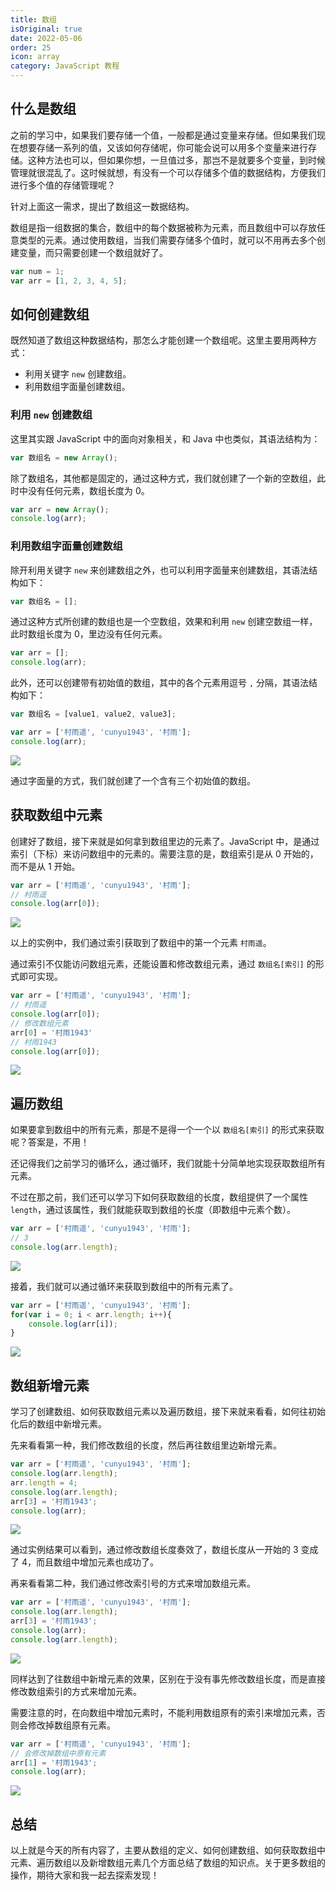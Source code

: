 ```yaml
---
title: 数组
isOriginal: true
date: 2022-05-06
order: 25
icon: array
category: JavaScript 教程
---
```


## 什么是数组

之前的学习中，如果我们要存储一个值，一般都是通过变量来存储。但如果我们现在想要存储一系列的值，又该如何存储呢，你可能会说可以用多个变量来进行存储。这种方法也可以，但如果你想，一旦值过多，那岂不是就要多个变量，到时候管理就很混乱了。这时候就想，有没有一个可以存储多个值的数据结构，方便我们进行多个值的存储管理呢？

针对上面这一需求，提出了数组这一数据结构。

数组是指一组数据的集合，数组中的每个数据被称为元素，而且数组中可以存放任意类型的元素。通过使用数组，当我们需要存储多个值时，就可以不用再去多个创建变量，而只需要创建一个数组就好了。

```js
var num = 1;
var arr = [1, 2, 3, 4, 5];
```

## 如何创建数组

既然知道了数组这种数据结构，那怎么才能创建一个数组呢。这里主要用两种方式：

- 利用关键字 `new` 创建数组。
- 利用数组字面量创建数组。

### 利用 `new` 创建数组

这里其实跟 JavaScript 中的面向对象相关，和 Java 中也类似，其语法结构为：

```js
var 数组名 = new Array();
```

除了数组名，其他都是固定的，通过这种方式，我们就创建了一个新的空数组，此时中没有任何元素，数组长度为 0。

```js
var arr = new Array();
console.log(arr);
```

### 利用数组字面量创建数组

除开利用关键字 `new` 来创建数组之外，也可以利用字面量来创建数组，其语法结构如下：

```js
var 数组名 = [];
```

通过这种方式所创建的数组也是一个空数组，效果和利用 `new` 创建空数组一样，此时数组长度为 0，里边没有任何元素。

```js
var arr = [];
console.log(arr);
```

此外，还可以创建带有初始值的数组，其中的各个元素用逗号 `,` 分隔，其语法结构如下：

```js
var 数组名 = [value1, value2, value3];
```

```js
var arr = ['村雨遥', 'cunyu1943', '村雨'];
console.log(arr);
```

![](./assets/20220506-array/arr-create.png)

通过字面量的方式，我们就创建了一个含有三个初始值的数组。

## 获取数组中元素

创建好了数组，接下来就是如何拿到数组里边的元素了。JavaScript 中，是通过索引（下标）来访问数组中的元素的。需要注意的是，数组索引是从 0 开始的，而不是从 1 开始。

```js
var arr = ['村雨遥', 'cunyu1943', '村雨'];
// 村雨遥
console.log(arr[0]);
```

![](./assets/20220506-array/arr-get.png)

以上的实例中，我们通过索引获取到了数组中的第一个元素 `村雨遥`。

通过索引不仅能访问数组元素，还能设置和修改数组元素，通过 `数组名[索引]` 的形式即可实现。

```js
var arr = ['村雨遥', 'cunyu1943', '村雨'];
// 村雨遥
console.log(arr[0]);
// 修改数组元素
arr[0] = '村雨1943'
// 村雨1943
console.log(arr[0]);
```

![](./assets/20220506-array/arr-index.png)

## 遍历数组

如果要拿到数组中的所有元素，那是不是得一个一个以 `数组名[索引]` 的形式来获取呢？答案是，不用！

还记得我们之前学习的循环么，通过循环，我们就能十分简单地实现获取数组所有元素。

不过在那之前，我们还可以学习下如何获取数组的长度，数组提供了一个属性 `length`，通过该属性，我们就能获取到数组的长度（即数组中元素个数）。

```js
var arr = ['村雨遥', 'cunyu1943', '村雨'];
// 3
console.log(arr.length);
```

![](./assets/20220506-array/arr-iterator.png)

接着，我们就可以通过循环来获取到数组中的所有元素了。

```js
var arr = ['村雨遥', 'cunyu1943', '村雨'];
for(var i = 0; i < arr.length; i++){
    console.log(arr[i]);
}
```

![](./assets/20220506-array/arr-loop.png)

## 数组新增元素

学习了创建数组、如何获取数组元素以及遍历数组，接下来就来看看，如何往初始化后的数组中新增元素。

先来看看第一种，我们修改数组的长度，然后再往数组里边新增元素。

```js
var arr = ['村雨遥', 'cunyu1943', '村雨'];
console.log(arr.length);
arr.length = 4;
console.log(arr.length);
arr[3] = '村雨1943';
console.log(arr);
```

![](./assets/20220506-array/add.png)

通过实例结果可以看到，通过修改数组长度奏效了，数组长度从一开始的 3 变成了 4，而且数组中增加元素也成功了。

再来看看第二种，我们通过修改索引号的方式来增加数组元素。

```js
var arr = ['村雨遥', 'cunyu1943', '村雨'];
console.log(arr.length);
arr[3] = '村雨1943';
console.log(arr);
console.log(arr.length);
```

![](./assets/20220506-array/add-index.png)

同样达到了往数组中新增元素的效果，区别在于没有事先修改数组长度，而是直接修改数组索引的方式来增加元素。

需要注意的时，在向数组中增加元素时，不能利用数组原有的索引来增加元素，否则会修改掉数组原有元素。

```js
var arr = ['村雨遥', 'cunyu1943', '村雨'];
// 会修改掉数组中原有元素
arr[1] = '村雨1943';
console.log(arr);
```

![](./assets/20220506-array/add-index-demo.png)

## 总结

以上就是今天的所有内容了，主要从数组的定义、如何创建数组、如何获取数组中元素、遍历数组以及新增数组元素几个方面总结了数组的知识点。关于更多数组的操作，期待大家和我一起去探索发现！
